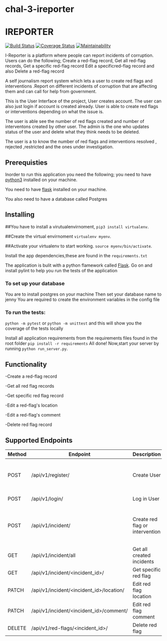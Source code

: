 # chal-3-ireporter

# IREPORTER
[![Build Status](https://travis-ci.org/jennizalwango/chal-3-ireporter.svg?branch=chall3)](https://travis-ci.org/jennizalwango/chal-3-ireporter) [![Coverage Status](https://coveralls.io/repos/github/jennizalwango/chal-3-ireporter/badge.svg?branch=chall3)](https://coveralls.io/github/jennizalwango/chal-3-ireporter?branch=chall3) [![Maintainability](https://api.codeclimate.com/v1/badges/b49817f12e7600ed56b2/maintainability)](https://codeclimate.com/github/jennizalwango/chal-3-ireporter/maintainability)



I-Reporter is a platform where people can report incidents of corruption.
Users can do the following;
Create a ​red-flag​​ record, Get all ​red-flag​​ records, Get a specific ​red-flag​​ record Edit a specific ​red-flag​​ record and also Delete a ​red-flag​​ record

A self journalism report system which lets a user to create red flags and interventions .Report on different incidents of corruption that are affecting them and can call for help from government.

This is the User Interface of the project, User creates account. The user can also just login if account is created already.
User is able to create red flags or interventions depending on what the issue is.

The user is able see the number of red flags created and number of interventons created by other user.
The admin is the one who  updates status of the user and delete what they think needs to be deleted.

The user is a to know the number of red flags and interventions resolved , rejected ,restricted and the ones under investigation.

## Prerequisties
Inorder  to run this application you need the following;
you need to have [python3](https://www.python.org/downloads/)  installed on your machine.

You need to have [flask](http://flask.pocoo.org/docs/1.0/installation/) installed on your machine.

You also need to have a database called Postgres


## Installing 

##You have to install a virutualenvirnoment, 
 `pip3 install virtualenv`.


##Create the virtual envirnoment
 `virtualenv myenv`.


##Activate your virtualenv to start working.
 `source myenv/bin/activate`.

Install the app dependencies,these are found in the `requirements.txt`

The application is bulit with a python flamework called [Flask](http://flask.pocoo.org/).
Go on and install pylint to help you run the tests of the application

### To set up your database
 You are to install postgres on your machine 
 Then set your database name to jenny
 You are required to create the  environment variables in the config file

### To run the tests:
  `python -m pytest`  or
  `python -m unittest`  and this will show you the coverage of the tests locally

Install all application requirements from the requirements files found in the root folder
 `pip install -r requirements`
All done! Now,start your server by running  `python run_server.py`.

## Functionality
-Create a red-flag record

-Get all red flag records

-Get specific red flag record

-Edit a red-flag's location

-Edit a red-flag's comment

-Delete red flag record

## Supported Endpoints
| Method | Endpoint | Description | Body  |
|--------|----------|-------------|-------|
| POST   |/api/v1/register/ |Create User|{"username":"jenny", "password":"jenny23", "email":"jenny23@gmail.com", "phone_number":"25670645783", "is_admin": true}|
| POST   |/api/v1/login/ |Log in User|{"username": "jenny", "password":"jenny23"}|
| POST   |/api/v1/incident/ |Create red flag or intervention|{"incident_type": "redflag", "title":"bad roads", "created_by":"1", "location": "bunga", "status": "draft", "comment":"they flood when it rains"}|
| GET    |/api/v1/incident/all|Get all created incidents|
| GET    |/api/v1/incident/<incident_id>/|Get specific red flag|
| PATCH  |/api/v1/incident/<incident_id>/location/|Edit red flag location|
| PATCH  |/api/v1/incident/<incident_id>/comment/|Edit red flag comment|
| DELETE |/api/v1/red-flags/<incident_id>/|Delete red flag|
